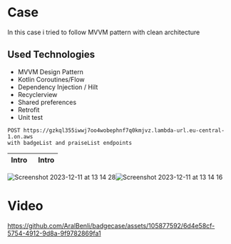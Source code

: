 # Case
In this case i tried to follow MVVM pattern with clean architecture


## Used Technologies
- MVVM Design Pattern
- Kotlin Coroutines/Flow
- Dependency Injection / Hilt
- Recyclerview
- Shared preferences
- Retrofit
- Unit test

````
POST https://gzkql355iwwj7oo4wobephnf7q0kmjvz.lambda-url.eu-central-1.on.aws
with badgeList and praiseList endpoints
````

Intro |  Intro  
:---:|:---:
![Screenshot 2023-12-11 at 13 14 28](https://github.com/AralBenli/badgecase/assets/105877592/5a52c449-8205-4929-8757-8ee384945f99)![Screenshot 2023-12-11 at 13 14 16](https://github.com/AralBenli/badgecase/assets/105877592/fb83caed-78f1-411c-99fd-587b6a5387e1)

# Video
https://github.com/AralBenli/badgecase/assets/105877592/6d4e58cf-5754-4912-9d8a-9f9782869fa1

